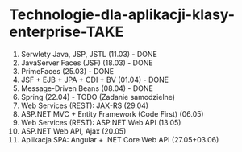 # Technologie-dla-aplikacji-klasy-enterprise-TAKE
1. Serwlety Java, JSP, JSTL (11.03) - DONE
2. JavaServer Faces (JSF) (18.03) - DONE
3. PrimeFaces (25.03) - DONE
4. JSF + EJB + JPA + CDI + BV (01.04) - DONE
5. Message-Driven Beans (08.04) - DONE
6. Spring (22.04) - TODO (Zadanie samodzielne)
7. Web Services (REST): JAX-RS (29.04)
8. ASP.NET MVC + Entity Framework (Code First) (06.05)
9. Web Services (REST): ASP.NET Web API (13.05)
10. ASP.NET Web API, Ajax (20.05)
11. Aplikacja SPA: Angular + .NET Core Web API (27.05+03.06) 
